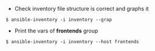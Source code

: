 -  Check inventory file structure is correct and graphs it

```
$ ansible-inventory -i inventory --grap
```  

-  Print the vars of **frontends** group

```
$ ansible-inventory -i inventory --host frontends
```
